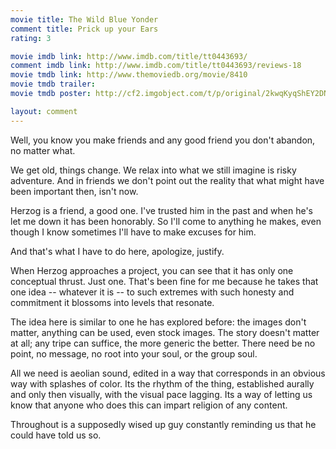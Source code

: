 ```yaml
---
movie title: The Wild Blue Yonder
comment title: Prick up your Ears
rating: 3

movie imdb link: http://www.imdb.com/title/tt0443693/
comment imdb link: http://www.imdb.com/title/tt0443693/reviews-18
movie tmdb link: http://www.themoviedb.org/movie/8410
movie tmdb trailer: 
movie tmdb poster: http://cf2.imgobject.com/t/p/original/2kwqKyqShEY2DNwBcer3lZ3S2FR.jpg

layout: comment
---
```


Well, you know you make friends and any good friend you don't abandon, no matter what. 

We get old, things change. We relax into what we still imagine is risky adventure. And in friends we don't point out the reality that what might have been important then, isn't now. 

Herzog is a friend, a good one. I've trusted him in the past and when he's let me down it has been honorably. So I'll come to anything he makes, even though I know sometimes I'll have to make excuses for him.

And that's what I have to do here, apologize, justify.

When Herzog approaches a project, you can see that it has only one conceptual thrust. Just one. That's been fine for me because he takes that one idea -- whatever it is -- to such extremes with such honesty and commitment it blossoms into levels that resonate.

The idea here is similar to one he has explored before: the images don't matter, anything can be used, even stock images. The story doesn't matter at all; any tripe can suffice, the more generic the better. There need be no point, no message, no root into your soul, or the group soul.

All we need is aeolian sound, edited in a way that corresponds in an obvious way with splashes of color. Its the rhythm of the thing, established aurally and only then visually, with the visual pace lagging. Its a way of letting us know that anyone who does this can impart religion of any content.

Throughout is a supposedly wised up guy constantly reminding us that he could have told us so.